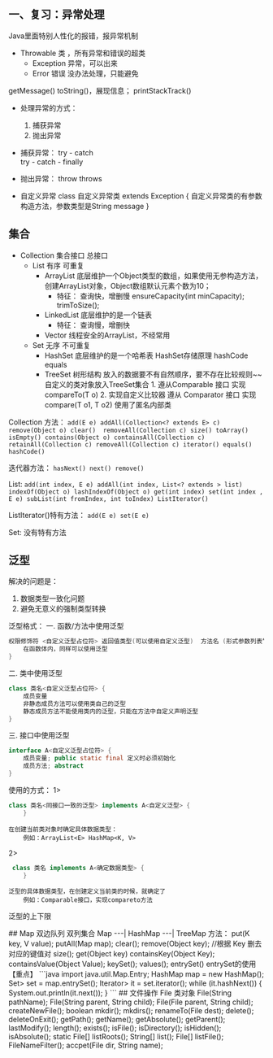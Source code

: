 ## 一、复习：异常处理
  Java里面特别人性化的报错，报异常机制
  
  - Throwable 类 ，所有异常和错误的超类
     - Exception 异常，可以出来
     - Error  错误 没办法处理，只能避免
  
  getMessage()  toString()，展现信息；  printStackTrack()
  
  - 处理异常的方式：
      1. 捕获异常
      2. 抛出异常
      
  - 捕获异常：
      try - catch  
      try - catch - finally 
      
  - 抛出异常：
      throw  throws
      
  - 自定义异常
      class  自定义异常类 extends Exception {
          自定义异常类的有参数构造方法，参数类型是String message
      }
        
## 集合
 - Collection 集合接口 总接口
   - List 有序 可重复
      -  ArrayList    底层维护一个Object类型的数组，如果使用无参构造方法，创建ArrayList对象，Object数组默认元素个数为10；
          - 特征：
                查询快，增删慢
                ensureCapacity(int minCapacity);
                trimToSize();
      - LinkedList   底层维护的是一个链表
         - 特征：
                          查询慢，增删快
      -  Vector  线程安全的ArrayList，不经常用
    - Set 无序 不可重复
      - HashSet
                  底层维护的是一个哈希表
                  HashSet存储原理
                      hashCode equals
      - TreeSet
              树形结构 放入的数据要不有自然顺序，要不存在比较规则~~
              自定义的类对象放入TreeSet集合
            1. 遵从Comparable<T> 接口 实现compareTo(T o)
            2. 实现自定义比较器 遵从 Comparator<T> 接口 实现compare(T o1, T o2)
                  使用了匿名内部类
                   
   
Collection 方法：
    `add(E e) addAll(Collection<? extends E> c) remove(Object o) clear() 
    removeAll(Collection c) size() toArray() isEmpty() contains(Object o)
    containsAll(Collection c) retainAll(Collection c) removeAll(Collection c)
    iterator() equals() hashCode()`
      
迭代器方法：
     `hasNext() next() remove()`
  
List: 
    `add(int index, E e) addAll(int index, List<? extends > list)
    indexOf(Object o) lashIndexOf(Object o) get(int index)
    set(int index , E e)
    subList(int fromIndex, int toIndex)
    ListIterator() `  
    
   ListIterator()特有方法：
       `add(E e) set(E e)`
   
   
Set:
      没有特有方法

## 泛型
解决的问题是：
1. 数据类型一致化问题
2. 避免无意义的强制类型转换

泛型格式：
一. 函数/方法中使用泛型
```java
权限修饰符 <自定义泛型占位符> 返回值类型(可以使用自定义泛型)  方法名 (形式参数列表“也可以使用泛型”) {
    在函数体内，同样可以使用泛型
}
```

二. 类中使用泛型
```java
class 类名<自定义泛型占位符> {    
    成员变量    
    非静态成员方法可以使用类自己的泛型    
    静态成员方法不能使用类内的泛型，只能在方法中自定义声明泛型
}
```

三. 接口中使用泛型
```java
interface A<自定义泛型占位符> {
    成员变量; public static final 定义时必须初始化
    成员方法; abstract
}
```
使用的方式：
1>
```java
class 类名<同接口一致的泛型> implements A<自定义泛型> {        
    }
```
    在创建当前类对象时确定具体数据类型：
        例如：ArrayList<E> HashMap<K, V>


2> 
```java
 class 类名 implements A<确定数据类型> {       
    }
```
    泛型的具体数据类型，在创建定义当前类的时候，就确定了
        例如：Comparable接口，实现compareto方法
        
泛型的上下限
<? super E>
<? extends E>
    
## Map 双边队列 双列集合
    Map 
    ---| HashMap
    ---| TreeMap
    方法：
    put(K key, V value);
    putAll(Map<? extends K, ? entends V> map);
    
    clear();
    remove(Object key); //根据 Key 删去对应的键值对
    
    size();
    get(Object key)
    containsKey(Object Key);
    containsValue(Object Value);
    keySet();
    values();
    
    entrySet()
    
    entrySet的使用 【重点】  
```java
import java.util.Map.Entry;
        
    HashMap<String, Integer> map = new HashMap<String, Integer>();
    
    Set<Entry<String, Integer>> set = map.entrySet();
    
    Iterator<Entry<String, Integer>> it = set.iterator();
    
    while (it.hashNext()) {
        System.out.println(it.next());
    }

```
   
## 文件操作
    File 类对象
    File(String pathName);
    File(String parent, String child);
    File(File parent, String child);
    
    createNewFile(); boolean 
    mkdir();
    mkdirs();
    renameTo(File dest);
    
    delete();
    deleteOnExit();
    
    getPath();
    getName();
    getAbsolute();
    getParent();
    
    lastModify();
    length(); 
    
    exists();
    isFile();
    isDirectory();
    isHidden();
    isAbsolute();
    
    static File[] listRoots(); 
    String[] list();
    File[] listFile();
    
    FileNameFilter();
    accpet(File dir, String name);



